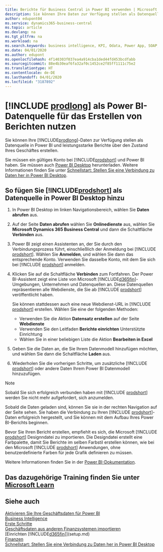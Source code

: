 ```yaml
---
title: Berichte für Business Central in Power BI verwenden | Microsoft Docs
description: Sie können Ihre Daten zur Verfügung stellen als Datenquelle in Power BI und leistungsstarke Berichte über den Zustand Ihres Geschäftes erstellen.
author: edupont04
ms.service: dynamics365-business-central
ms.topic: article
ms.devlang: na
ms.tgt_pltfrm: na
ms.workload: na
ms.search.keywords: business intelligence, KPI, Odata, Power App, SOAP, analysis
ms.date: 04/01/2020
ms.author: edupont
ms.openlocfilehash: 4f140303f037ea4a914cba1ded44fd453bcdfabb
ms.sourcegitcommit: 88e4b30eaf6fa32af0c1452ce2f85ff1111c75e2
ms.translationtype: HT
ms.contentlocale: de-DE
ms.lasthandoff: 04/01/2020
ms.locfileid: "3187892"
---
```

# <a name="using-prodlong-as-power-bi-data-source-for-building-reports"></a>[!INCLUDE [prodlong](includes/prodlong.md)] als Power BI-Datenquelle für das Erstellen von Berichten nutzen

Sie können Ihre [!INCLUDE[prodlong](includes/prodlong.md)]-Daten zur Verfügung stellen als Datenquelle in Power BI und leistungsstarke Berichte über den Zustand Ihres Geschäftes erstellen.  

Sie müssen ein gültiges Konto bei [!INCLUDE[prodshort](includes/prodshort.md)] und Power BI haben. Sie müssen auch [Power BI Desktop](https://powerbi.microsoft.com/desktop/) herunterladen. Weitere Informationen finden Sie unter [Schnellstart: Stellen Sie eine Verbindung zu Daten her in Power BI Desktop](/power-bi/desktop-quickstart-connect-to-data).  

## <a name="to-add-prodshort-as-a-data-source-in-power-bi-desktop"></a>So fügen Sie [!INCLUDE[prodshort](includes/prodshort.md)] als Datenquelle in Power BI Desktop hinzu

1. In Power BI Desktop im linken Navigationsbereich, wählen Sie **Daten abrufen** aus.
2. Auf der Seite **Daten abrufen** wählen Sie **Onlinedienste** aus, wählen Sie **Microsoft Dynamics 365 Business Central** und dann die Schaltfläche **Verbinden** aus.
3. Power BI zeigt einen Assistenten an, der Sie durch den Verbindungsprozess führt, einschließlich der Anmeldung bei [!INCLUDE [prodshort](includes/prodshort.md)]. Wählen Sie **Anmelden**, und wählen Sie dann das entsprechende Konto. Verwenden Sie dasselbe Konto, mit dem Sie sich bei [!INCLUDE [prodshort](includes/prodshort.md)] anmelden.
4. Klicken Sie auf die Schaltfläche **Verbinden** zum Fortfahren. Der Power BI-Assistent zeigt eine Liste von Microsoft [!INCLUDE[d365fin](includes/d365fin_md.md)]-Umgebungen, Unternehmen und Datenquellen an. Diese Datenquellen repräsentieren alle Webdienste, die Sie ab [!INCLUDE [prodshort](includes/prodshort.md)] veröffentlicht haben.

    Sie können stattdessen auch eine neue Webdienst-URL in [!INCLUDE [prodshort](includes/prodshort.md)] erstellen. Wählen Sie eine der folgenden Methoden:

      - Verwenden Sie die Aktion **Datensatz erstellen** auf der Seite **Webdienste**
      - Verwenden Sie den Leitfaden **Berichte einrichten** Unterstützte Einrichtung
      - Wählen Sie in einer beliebigen Liste die Aktion **Bearbeiten in Excel**

5. Geben Sie die Daten an, die Sie Ihrem Datenmodell hinzufügen möchten, und wählen Sie dann die Schaltfläche **Laden** aus.
6. Wiederholen Sie die vorherigen Schritte, um zusätzliche [!INCLUDE [prodshort](includes/prodshort.md)] oder andere Daten Ihrem Power BI Datenmodell hinzuzufügen.

> [!NOTE]  
> Sobald Sie sich erfolgreich verbunden haben mit [!INCLUDE [prodshort](includes/prodshort.md)] werden Sie nicht mehr aufgefordert, sich anzumelden.

Sobald die Daten geladen sind, können Sie sie in der rechten Navigation auf der Seite sehen. Sie haben die Verbindung zu Ihren [!INCLUDE [prodshort](includes/prodshort.md)]-Daten erfolgreich hergestellt, und Sie können mit dem Aufbau Ihres Power BI-Berichts beginnen.  

Bevor Sie Ihren Bericht erstellen, empfiehlt es sich, die Microsoft [!INCLUDE [prodshort](includes/prodshort.md)] Designndatei zu importieren.  Die Designdatei erstellt eine Farbpalette, damit Sie Berichte im selben Farbstil erstellen können, wie bei den Microsoft [!INCLUDE [prodshort](includes/prodshort.md)] Anwendungen, ohne benutzerdefinierte Farben für jede Grafik definieren zu müssen.

Weitere Informationen finden Sie in der [Power BI-Dokumentation](/power-bi/consumer/).

## <a name="see-related-training-at-microsoft-learn"></a>Das dazugehörige Training finden Sie unter [Microsoft Learn](/learn/modules/configure-powerbi-excel-dynamics-365-business-central/index)

## <a name="see-also"></a>Siehe auch

[Aktivieren Sie Ihre Geschäftsdaten für Power BI](admin-powerbi.md)  
[Business Intelligence](bi.md)  
[Erste Schritte](product-get-started.md)  
[Geschäftsdaten aus anderen Finanzsystemen importieren](across-import-data-configuration-packages.md)  
[Einrichten [!INCLUDE[d365fin](includes/d365fin_md.md)]](setup.md)  
[Finanzen](finance.md)  
[Schnellstart: Stellen Sie eine Verbindung zu Daten her in Power BI Desktop](/power-bi/desktop-quickstart-connect-to-data)  
